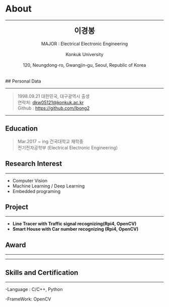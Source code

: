 # About

<!--author-->
* * *
<center>
<span style="font-size:170%;font-weight:bold">
이경봉
</span>
</center>
<br>
<center>MAJOR : Electrical Electronic Engineering </center>
<br>
<center>Konkuk University</center>
<br>
<center>120, Neungdong-ro, Gwangjin-gu, Seoul, Republic of Korea</center>
<br>
<br>
## Personal Data

---
> 1998.09.21 대한민국, 대구광역시 출생
><br>
> 연락처: dkw05121@konkuk.ac.kr
><br>
> Github : https://github.com/lbong2
---
## Education
> Mar.2017 ~ ing 건국대학교 재학중
><br>
> 전기전자공학부 (Electrical Electronic Engineering)

## Research Interest
---
* Computer Vision
* Machine Learning / Deep Learning
* Embedded programing

## Project
---
* **Line Tracer with Traffic signal recognizing(Rpi4, OpenCV)**
* **Smart House with Car number recognizing (Rpi4, OpenCV)**


## Award
---
---

## Skills and Certification

---
-Language : C/C++, Python

-FrameWork: OpenCV
